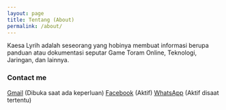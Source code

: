 ```yaml
---
layout: page
title: Tentang (About)
permalink: /about/
---
```


Kaesa Lyrih adalah seseorang yang hobinya membuat informasi berupa panduan atau dokumentasi seputar Game Toram Online, Teknologi, Jaringan, dan lainnya.

### Contact me

[Gmail](mailto:kaesalyrih@gmail.com) (Dibuka saat ada keperluan)
[Facebook](https://www.facebook.com/lyrihkaesa.official) (Aktif)
[WhatsApp](https://wa.me/message/I7F7E2XCYFNTM1) (Aktif disaat tertentu)
